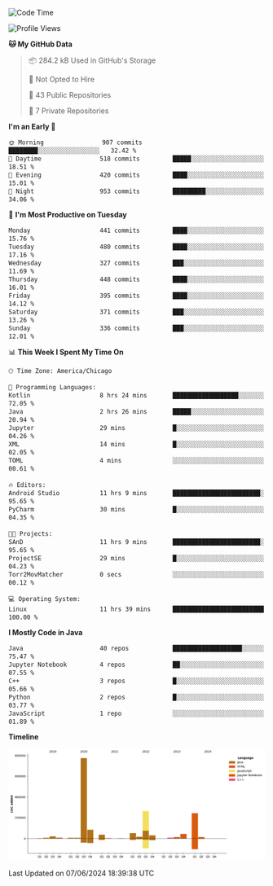 <!--START_SECTION:waka-->
![Code Time](http://img.shields.io/badge/Code%20Time-426%20hrs%2017%20mins-blue)

![Profile Views](http://img.shields.io/badge/Profile%20Views-1-blue)

**🐱 My GitHub Data** 

> 📦 284.2 kB Used in GitHub's Storage 
 > 
> 🚫 Not Opted to Hire
 > 
> 📜 43 Public Repositories 
 > 
> 🔑 7 Private Repositories 
 > 
**I'm an Early 🐤** 

```text
🌞 Morning                907 commits         ████████░░░░░░░░░░░░░░░░░   32.42 % 
🌆 Daytime                518 commits         █████░░░░░░░░░░░░░░░░░░░░   18.51 % 
🌃 Evening                420 commits         ████░░░░░░░░░░░░░░░░░░░░░   15.01 % 
🌙 Night                  953 commits         █████████░░░░░░░░░░░░░░░░   34.06 % 
```
📅 **I'm Most Productive on Tuesday** 

```text
Monday                   441 commits         ████░░░░░░░░░░░░░░░░░░░░░   15.76 % 
Tuesday                  480 commits         ████░░░░░░░░░░░░░░░░░░░░░   17.16 % 
Wednesday                327 commits         ███░░░░░░░░░░░░░░░░░░░░░░   11.69 % 
Thursday                 448 commits         ████░░░░░░░░░░░░░░░░░░░░░   16.01 % 
Friday                   395 commits         ████░░░░░░░░░░░░░░░░░░░░░   14.12 % 
Saturday                 371 commits         ███░░░░░░░░░░░░░░░░░░░░░░   13.26 % 
Sunday                   336 commits         ███░░░░░░░░░░░░░░░░░░░░░░   12.01 % 
```


📊 **This Week I Spent My Time On** 

```text
🕑︎ Time Zone: America/Chicago

💬 Programming Languages: 
Kotlin                   8 hrs 24 mins       ██████████████████░░░░░░░   72.05 % 
Java                     2 hrs 26 mins       █████░░░░░░░░░░░░░░░░░░░░   20.94 % 
Jupyter                  29 mins             █░░░░░░░░░░░░░░░░░░░░░░░░   04.26 % 
XML                      14 mins             █░░░░░░░░░░░░░░░░░░░░░░░░   02.05 % 
TOML                     4 mins              ░░░░░░░░░░░░░░░░░░░░░░░░░   00.61 % 

🔥 Editors: 
Android Studio           11 hrs 9 mins       ████████████████████████░   95.65 % 
PyCharm                  30 mins             █░░░░░░░░░░░░░░░░░░░░░░░░   04.35 % 

🐱‍💻 Projects: 
SAnD                     11 hrs 9 mins       ████████████████████████░   95.65 % 
ProjectSE                29 mins             █░░░░░░░░░░░░░░░░░░░░░░░░   04.23 % 
Torr2MovMatcher          0 secs              ░░░░░░░░░░░░░░░░░░░░░░░░░   00.12 % 

💻 Operating System: 
Linux                    11 hrs 39 mins      █████████████████████████   100.00 % 
```

**I Mostly Code in Java** 

```text
Java                     40 repos            ███████████████████░░░░░░   75.47 % 
Jupyter Notebook         4 repos             ██░░░░░░░░░░░░░░░░░░░░░░░   07.55 % 
C++                      3 repos             █░░░░░░░░░░░░░░░░░░░░░░░░   05.66 % 
Python                   2 repos             █░░░░░░░░░░░░░░░░░░░░░░░░   03.77 % 
JavaScript               1 repo              ░░░░░░░░░░░░░░░░░░░░░░░░░   01.89 % 
```



**Timeline**

![Lines of Code chart](https://raw.githubusercontent.com/phanijsp/phanijsp/main/assets/bar_graph.png)


 Last Updated on 07/06/2024 18:39:38 UTC
<!--END_SECTION:waka-->
